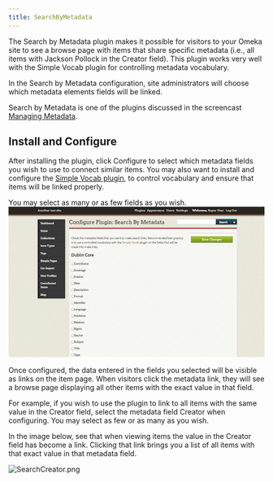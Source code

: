 ```yaml
---
title: SearchByMetadata
---
```


The Search by Metadata plugin makes it possible for visitors to your Omeka site to see a browse page with items that share specific metadata (i.e., all items with Jackson Pollock in the Creator field). This plugin works very well with the Simple Vocab plugin for controlling metadata vocabulary.

In the Search by Metadata configuration, site administrators will choose which metadata elements fields will be linked.

Search by Metadata is one of the plugins discussed in the screencast [Managing Metadata](https://vimeo.com/176189711). 

Install and Configure
--------------------------------------------------------------
After installing the plugin, click Configure to select which metadata fields you wish to use to connect similar items. You may also want to install and configure the [Simple Vocab plugin](/SimpleVocab_2.0.md), to control vocabulary and ensure that
items will be linked properly.

You may select as many or as few fields as you wish.
![SearchbyMetadata.png](../doc_files/plugin_images/SearchbyMetadata.png)

Once configured, the data entered in the fields you selected will be visible as links on the item page. When visitors click the metadata link, they will see a browse page displaying all other items with the exact value in that field.

For example, if you wish to use the plugin to link to all items with the same value in the Creator field, select the metadata field Creator when configuring. You may select as few or as many as you wish.

In the image below, see that when viewing items the value in the Creator field has become a link. Clicking that link brings you a list of all items with that exact value in that metadata field.

![SearchCreator.png](../doc_files/plugin_images/SearchCreator.png)